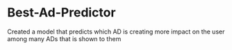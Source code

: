 # Best-Ad-Predictor
Created a model that predicts which AD is creating more impact on the user among many ADs that is shown to them
